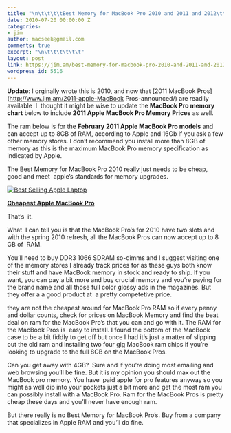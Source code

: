 ```yaml
---
title: "\n\t\t\t\tBest Memory for MacBook Pro 2010 and 2011 and 2012\t\t"
date: 2010-07-20 00:00:00 Z
categories:
- jim
author: macseek@gmail.com
comments: true
excerpt: "\n\t\t\t\t\t\t"
layout: post
link: https://jim.am/best-memory-for-macbook-pro-2010-and-2011-and-2012/
wordpress_id: 5516
---
```


**Update**: I orginally wrote this is 2010, and now that [2011 MacBook Pros](http://www.jim.am/2011-apple-MacBook Pros-announced/) are readily available  I  thought it might be wise to update the **MacBook Pro memory chart** below to include **2011 Apple MacBook Pro Memory Prices** as well.




The ram below is for the **February 2011 Apple MacBook Pro models** and can accept up to 8GB of RAM, according to Apple and 16Gb if you ask a few other memory stores. I don’t recommend you install more than 8GB of memory as this is the maximum MacBook Pro memory specification as indicated by Apple.




The Best Memory for MacBook Pro 2010 really just needs to be cheap, good and meet  apple’s standards for memory upgrades.




[![Best Selling Apple Laptop](http://www.jim.am/wp-content/uploads/2010/07/Screen-shot-2011-03-25-at-8.27.38-PM.png)](http://www.amazon.com/gp/product/B002QQ8H8I/ref=as_li_ss_tl?ie=UTF8&tag=ramseeker-20&linkCode=as2&camp=1789&creative=390957&creativeASIN=B002QQ8H8I)




**[Cheapest Apple MacBook Pro](http://www.amazon.com/gp/product/B002QQ8H8I/ref=as_li_ss_tl?ie=UTF8&tag=ramseeker-20&linkCode=as2&camp=1789&creative=390957&creativeASIN=B002QQ8H8I)**




That’s  it.




What  I can tell you is that the MacBook Pro’s for 2010 have two slots and with the spring 2010 refresh, all the MacBook Pros can now accept up to 8 GB of  RAM.




You’ll need to buy DDR3 1066 SDRAM so-dimms and I suggest visiting one of the memory stores I already track prices for as these guys both know their stuff and have MacBook memory in stock and ready to ship. If you want, you can pay a bit more and buy crucial memory and you’re paying for the brand name and all those full color glossy ads in the magazines. But they offer a a good product at  a pretty competetive price.




they are not the cheapest around for MacBook Pro RAM so if every penny and dollar counts, check for prices on MacBook Memory and find the beat deal on ram for the MacBook Pro’s that you can and go with it. The RAM for the MacBook Pros is  easy to install. I found the bottom of the MacBook case to be a bit fiddly to get off but once I had it’s just a matter of slipping out the old ram and installing two four gig MacBook ram chips if you’re looking to upgrade to the full 8GB on the MacBook Pros.




Can you get away with 4GB?  Sure and if you’re doing most emailing and web browsing you’ll be fine. But it is my opinion you should max out the MacBook pro memory. You have  paid apple for pro features anyway so you might as well dip into your pockets just a bit more and get the most ram you can possibly install with a MacBook Pro. Ram for the MacBook Pros is pretty cheap these days and you’ll never have enough ram.




But there really is no Best Memory for MacBook Pro’s. Buy from a company that specializes in Apple RAM and you’ll do fine.


		
